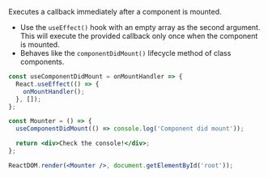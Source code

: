 
Executes a callback immediately after a component is mounted.

- Use the `useEffect()` hook with an empty array as the second argument. This will execute the provided callback only once when the component is mounted.
- Behaves like the `componentDidMount()` lifecycle method of class components.

```jsx
const useComponentDidMount = onMountHandler => {
  React.useEffect(() => {
    onMountHandler();
  }, []);
};
```

```jsx
const Mounter = () => {
  useComponentDidMount(() => console.log('Component did mount'));

  return <div>Check the console!</div>;
};

ReactDOM.render(<Mounter />, document.getElementById('root'));
```
